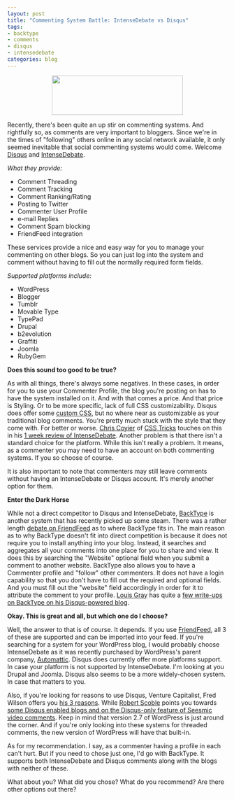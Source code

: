 ```yaml
--- 
layout: post
title: "Commenting System Battle: IntenseDebate vs Disqus"
tags: 
- backtype
- comments
- disqus
- intensedebate
categories: blog
---
```

<p style="text-align: center;"><img class="size-medium wp-image-180 aligncenter" title="debate" src="http://www.johntwang.com/blogturbo.paulstamatiou.com/uploads/2008/11/debate-300x90.png" alt="" width="300" height="90" /></p>
<p style="text-align: left;">Recently, there's been quite an up stir on commenting systems. And rightfully so, as comments are very important to bloggers. Since we're in the times of "following" others online in any social network available, it only seemed inevitable that social commenting systems would come. Welcome <a href="http://wwww.disqus.com">Disqus</a> and <a href="http://www.intensedebate.com">IntenseDebate</a>.</p>
<p style="text-align: left;"><em>What they provide:</em></p>

<ul style="text-align: left;">
	<li>Comment Threading</li>
	<li>Comment Tracking</li>
	<li>Comment Ranking/Rating</li>
	<li>Posting to Twitter</li>
	<li>Commenter User Profile</li>
	<li>e-mail Replies</li>
	<li>Comment Spam blocking</li>
	<li>FriendFeed integration</li>
</ul>
<p style="text-align: left;"><!--more-->These services provide a nice and easy way for you to manage your commenting on other blogs. So you can just log into the system and comment without having to fill out the normally required form fields.</p>
<p style="text-align: left;"><em>Supported platforms include:</em></p>

<ul style="text-align: left;">
	<li>WordPress</li>
	<li>Blogger</li>
	<li>Tumblr</li>
	<li>Movable Type</li>
	<li>TypePad</li>
	<li>Drupal</li>
	<li>b2evolution</li>
	<li>Graffiti</li>
	<li>Joomla</li>
	<li>RubyGem</li>
</ul>
<p style="text-align: left;"><strong>Does this sound too good to be true?</strong></p>
<p style="text-align: left;">As with all things, there's always some negatives. In these cases, in order for you to use your Commenter Profile, the blog you're posting on has to have the system installed on it. And with that comes a price. And that price is Styling. Or to be more specific, lack of full CSS customizability. Disqus does offer some <a href="http://disqus.com/docs/css/">custom CSS</a>, but no where near as customizable as your traditional blog comments. You're pretty much stuck with the style that they come with. For better or worse. <a href="http://chriscoyier.net/">Chris Coyier</a> of <a href="http://css-tricks.com/">CSS Tricks</a> touches on this in his <a href="http://css-tricks.com/thoughts-on-intensedebate-so-far/">1 week review of IntenseDebate</a>. Another problem is that there isn't a standard choice for the platform. While this isn't really a problem. It means, as a commenter you may need to have an account on both commenting systems. If you so choose of course.</p>
<p style="text-align: left;">It is also important to note that commenters may still leave comments without having an IntenseDebate or Disqus account. It's merely another option for them.</p>
<p style="text-align: left;"><strong>Enter the Dark Horse</strong></p>
<p style="text-align: left;">While not a direct competitor to Disqus and IntenseDebate, <a href="http://www.backtype.com">BackType</a> is another system that has recently picked up some steam. There was a rather length <a href="http://friendfeed.com/e/0c1a44c1-40dd-077c-1ecd-f09387fc8685/Just-added-BackType-to-my-FriendFeed-An/">debate on FriendFeed</a> as to where BackType fits in. The main reason as to why BackType doesn't fit into direct competition is because it does not require you to install anything into your blog. Instead, it searches and aggregates all your comments into one place for you to share and view. It does this by searching the "Website" optional field when you submit a comment to another website. BackType also allows you to have a Commenter profile and "follow" other commenters. It does not have a login capability so that you don't have to fill out the required and optional fields. And you must fill out the "website" field accordingly in order for it to attribute the comment to your profile. <a href="http://louisgray.com/live/about.html">Louis Gray</a> has quite a <a href="http://www.louisgray.com/live/labels/BackType.html">few write-ups on BackType on his Disqus-powered blog</a>.</p>
<p style="text-align: left;"><strong>Okay. This is great and all, but which one do I choose?</strong></p>
<p style="text-align: left;">Well, the answer to that is of course. It depends. If you use <a href="http://www.friendfeed.com">FriendFeed</a>, all 3 of these are supported and can be imported into your feed. If you're searching for a system for your WordPress blog, I would probably choose IntenseDebate as it was recently purchased by WordPress's parent company, <a href="http://automattic.com/">Automattic</a>. Disqus does currently offer more platforms support. In case your platform is not supported by IntenseDebate. I'm looking at you Drupal and Joomla. Disqus also seems to be a more widely-chosen system. In case that matters to you.</p>
<p style="text-align: left;">Also, if you're looking for reasons to use Disqus, Venture Capitalist, Fred Wilson offers you <a href="http://www.avc.com/a_vc/2008/05/three-reasons-t.html">his 3 reasons</a>. While <a href="http://scobleizer.com/">Robert Scoble</a> points you towards <a href="http://scobleizer.com/2008/05/14/seesmic-disqus-add-up-to-video-comments-and-more/">some Disqus enabled blogs and on the Disqus-only feature of Seesmic video comments</a>. Keep in mind that version 2.7 of WordPress is just around the corner. And if you're only looking into these systems for threaded comments, the new version of WordPress will have that built-in.</p>
<p style="text-align: left;">As for my recommendation. I say, as a commenter having a profile in each can't hurt. But if you need to chose just one, I'd go with BackType. It supports both IntenseDebate and Disqus comments along with the blogs with neither of these.</p>
<p style="text-align: left;">What about you? What did you chose? What do you recommend? Are there other options out there?</p>
